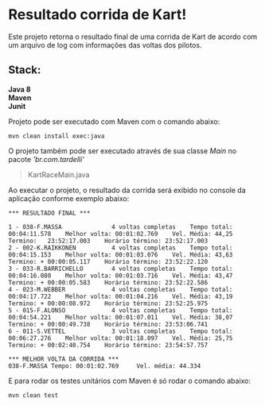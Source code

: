 
# Resultado corrida de Kart!  
Este projeto retorna o resultado final de uma corrida de Kart de acordo com um arquivo de log com informações das voltas dos pilotos.
  
## Stack:  
  
**Java 8**  
**Maven**  
**Junit**  
  
Projeto pode ser executado com Maven com o comando abaixo:  
```  
mvn clean install exec:java  
```  
O projeto também pode ser executado através de sua classe *Main* no pacote *'br.com.tardelli'*

> KartRaceMain.java

Ao executar o projeto, o resultado da corrida será exibido no console da aplicação conforme exemplo abaixo:

```text
*** RESULTADO FINAL *** 

1 - 038-F.MASSA              4 voltas completas    Tempo total: 00:04:11.578    Melhor volta: 00:01:02.769    Vel. Média: 44,25    Termino:   23:52:17.003    Horário término: 23:52:17.003
2 - 002-K.RAIKKONEN          4 voltas completas    Tempo total: 00:04:15.153    Melhor volta: 00:01:03.076    Vel. Média: 43,63    Termino: + 00:00:05.117    Horário término: 23:52:22.120
3 - 033-R.BARRICHELLO        4 voltas completas    Tempo total: 00:04:16.080    Melhor volta: 00:01:03.716    Vel. Média: 43,47    Termino: + 00:00:05.583    Horário término: 23:52:22.586
4 - 023-M.WEBBER             4 voltas completas    Tempo total: 00:04:17.722    Melhor volta: 00:01:04.216    Vel. Média: 43,19    Termino: + 00:00:08.972    Horário término: 23:52:25.975
5 - 015-F.ALONSO             4 voltas completas    Tempo total: 00:04:54.221    Melhor volta: 00:01:07.011    Vel. Média: 38,07    Termino: + 00:00:49.738    Horário término: 23:53:06.741
6 - 011-S.VETTEL             3 voltas completas    Tempo total: 00:06:27.276    Melhor volta: 00:01:18.097    Vel. Média: 25,75    Termino: + 00:02:40.754    Horário término: 23:54:57.757

*** MELHOR VOLTA DA CORRIDA ***
038-F.MASSA Tempo: 00:01:02.769     Vel. média: 44.334
```

 E para rodar os testes unitários com Maven é só rodar o comando abaixo:
```  
mvn clean test  
``` 